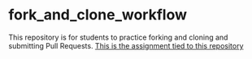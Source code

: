 # fork_and_clone_workflow
This repository is for students to practice forking and cloning and submitting Pull Requests.
[This is the assignment tied to this repository](https://davistech.instructure.com/courses/574827/assignments/5930267?module_item_id=9780303)
